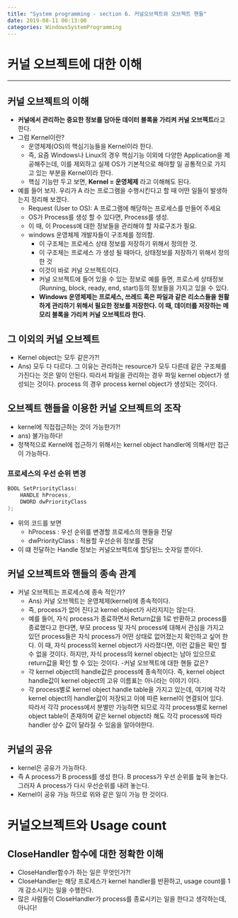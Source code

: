 ```yaml
---
title: "System programming - section 6. 커널오브젝트와 오브젝트 핸들"
date: 2019-08-11 00:13:00
categories: WindowsSystemProgramming
---
```

# 커널 오브젝트에 대한 이해
---
## 커널 오브젝트의 이해
- **커널에서 관리하는 중요한 정보를 담아둔 데이터 블록을 가리켜 커널 오브젝트**라고한다.
- 그럼 Kernel이란?
    - 운영체제(OS)의 핵심기능들을 Kernel이라 한다.
    - 즉, 요즘 Windows나 Linux의 경우 핵심기능 이외에 다양한 Application을 제공해주는데, 이를 제외하고 실제 OS가 기본적으로 해야할 일 공통적으로 가지고 있는 부분을 Kernel이라 한다.
    - 핵심 기능만 두고 보면, **Kernel = 운영체제** 라고 이해해도 된다.
- 예를 들어 보자. 우리가 A 라는 프로그램을 수행시킨다고 할 때 어떤 일들이 발생하는지 정리해 보겠다.
    - Request (User to OS): A 프로그램에 해당하는 프로세스를 만들어 주세요
    - OS가 Process를 생성 할 수 있다면, Process를 생성.
    - 이 때, 이 Process에 대한 정보들을 관리해야 할 자료구조가 필요.
    - windows 운영체제 개발자들이 구조체를 정의함.
        -  이 구조체는 프로세스 상태 정보를 저장하기 위해서 정의한 것.
        -  이 구조체는 프로세스 가 생성 될 때마다, 상태정보를 저장하기 위해서 정의 한 것
        - 이것이 바로 커널 오브젝트이다.
        -  커널 오브젝트에 들어 있을 수 있는 정보로 예를 들면, 프로스세 상태정보(Running, block, ready, end, start)등의 정보들을 가지고 있을 수 있다.
        - **Windows 운영체제는 프로세스, 쓰레드 혹은 파일과 같은 리소스들을 원활하게 관리하기 위해서 필요한 정보를 저장한다. 이 때, 데이터를 저장하는 메모리 블록을 가리켜 커널 오브젝트라 한다.**
## 그 이외의 커널 오브젝트
- Kernel object는 모두 같은가?!
- Ans) 모두 다 다르다. 그 이유는 관리하는 resource가 모두 다른데 같은 구조체를 가진다는 것은 말이 안된다. 따라서 파일을 관리하는 경우 파일 kernel object가 생성되는 것이다. process 의 경우 process kernel object가 생성되는 것이다.

## 오브젝트 핸들을 이용한 커널 오브젝트의 조작
- kernel에 직접접근하는 것이 가능한가?!
- ans) 불가능하다!
- 정책적으로 Kernel에 접근하기 위해서는 kernel object handler에 의해서만 접근이 가능하다.
### 프로세스의 우선 순위 변경
```c++
BOOL SetPriorityClass(
    HANDLE hProcess,
    DWORD dwPriorityClass
);
```
- 위의 코드를 보면
    - hProcess : 우선 순위를 변경할 프로세스의 핸들을 전달
    - dwPriorityClass : 적용할 우선순위 정보를 전달
- 이 떄 전달하는 Handle 정보는 커널오브젝트에 할당된느 숫자일 뿐이다.

## 커널 오브젝트와 핸들의 종속 관계
- 커널 오브젝트는 프로세스에 종속 적인가?
    - Ans) 커널 오브젝트는 운영체제(kernel)에 종속적이다.
    - 즉, process가 없어 진다고 kernel object가 사라지지는 않는다.
    - 예를 들어, 자식 process가 종료하면서 Return값을 1로 반환하고 process를 종료했다고 한다면, 부모 process 및 자식 process에 대해서 관심을 가지고 있던 process들은 자식 process가 어떤 상태로 없어졌는지 확인하고 싶어 한다. 이 때, 자식 process의 kernel object가 사라졌다면, 이런 값들은 확인 할 수 없을 것이다. 하지만, 자식 process의 kernel object는 남아 있으므로 return값을 확인 할 수 있는 것이다.
-커널 오브젝트에 대한 핸들 값은?
    - 각 kernel object의 handle값은 process에 종속적이다. 즉, kernel object handle값이 kernel object의 고유 이름표는 아니라는 이야기 이다.
    - 각 process별로 kernel object handle table을 가지고 있는데, 여기에 각각 kernel object의 handler값이 저장되고 이에 따른 kernel이 연결되어 있다. 따라서 각각 process에서 분별만 가능하면 되므로 각각 process별로 kernel object table이 존재하며 같은 kernel object라 해도 각각 process에 따라 handler 상수 값이 달라질 수 있음을 알아야한다.

## 커널의 공유
- kernel은 공유가 가능하다.
- 즉 A process가 B process를 생성 한다. B process가 우선 순위를 높혀 놓는다. 그러자 A process가 다시 우선순위를 내려 놓는다.
- Kernel이 공유 가능 하므로 위와 같은 일이 가능 한 것이다.

#  커널오브젝트와 Usage count

## CloseHandler 함수에 대한 정확한 이해
- CloseHandler함수가 하는 일은 무엇인가?!
- CloseHandler는 해당 프로세스가 kernel handler를 반환하고, usage count를 1개 감소시키는 일을 수행한다.
- 많은 사람들이 CloseHandler가 process를 종료시키는 일을 한다고 생각하는데, 아니다!
